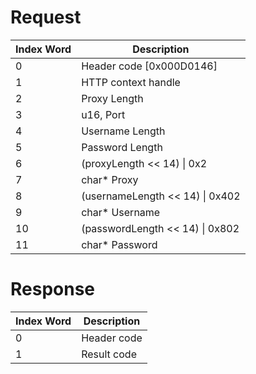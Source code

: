 # Request

| Index Word | Description                       |
|------------|-----------------------------------|
| 0          | Header code \[0x000D0146\]        |
| 1          | HTTP context handle               |
| 2          | Proxy Length                      |
| 3          | u16, Port                         |
| 4          | Username Length                   |
| 5          | Password Length                   |
| 6          | (proxyLength \<\< 14) \| 0x2      |
| 7          | char\* Proxy                      |
| 8          | (usernameLength \<\< 14) \| 0x402 |
| 9          | char\* Username                   |
| 10         | (passwordLength \<\< 14) \| 0x802 |
| 11         | char\* Password                   |

# Response

| Index Word | Description |
|------------|-------------|
| 0          | Header code |
| 1          | Result code |